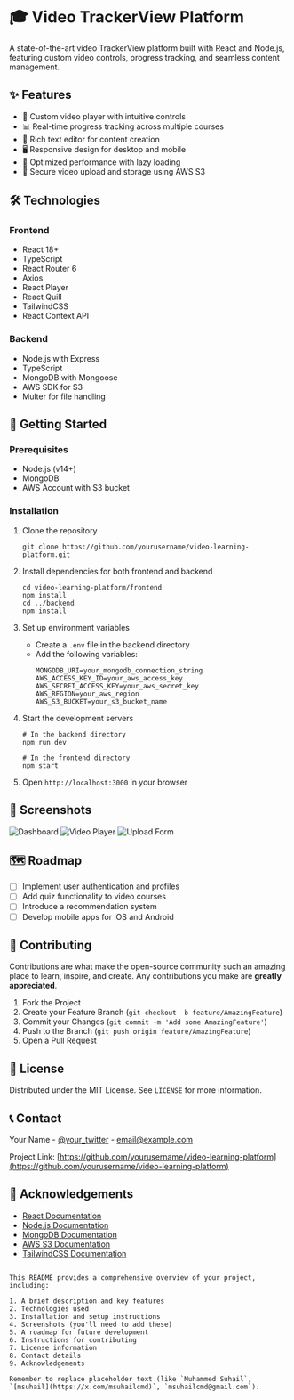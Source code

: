 
# 🎓 Video TrackerView Platform


A state-of-the-art video TrackerView platform built with React and Node.js, featuring custom video controls, progress tracking, and seamless content management.

## ✨ Features

- 🎥 Custom video player with intuitive controls
- 📊 Real-time progress tracking across multiple courses
- 📝 Rich text editor for content creation
- 🖥️ Responsive design for desktop and mobile
- 🚀 Optimized performance with lazy loading
- 🔐 Secure video upload and storage using AWS S3

## 🛠️ Technologies

### Frontend
- React 18+
- TypeScript
- React Router 6
- Axios
- React Player
- React Quill
- TailwindCSS
- React Context API

### Backend
- Node.js with Express
- TypeScript
- MongoDB with Mongoose
- AWS SDK for S3
- Multer for file handling

## 🚀 Getting Started

### Prerequisites

- Node.js (v14+)
- MongoDB
- AWS Account with S3 bucket

### Installation

1. Clone the repository
   ```
   git clone https://github.com/yourusername/video-learning-platform.git
   ```

2. Install dependencies for both frontend and backend
   ```
   cd video-learning-platform/frontend
   npm install
   cd ../backend
   npm install
   ```

3. Set up environment variables
   - Create a `.env` file in the backend directory
   - Add the following variables:
     ```
     MONGODB_URI=your_mongodb_connection_string
     AWS_ACCESS_KEY_ID=your_aws_access_key
     AWS_SECRET_ACCESS_KEY=your_aws_secret_key
     AWS_REGION=your_aws_region
     AWS_S3_BUCKET=your_s3_bucket_name
     ```

4. Start the development servers
   ```
   # In the backend directory
   npm run dev

   # In the frontend directory
   npm start
   ```

5. Open `http://localhost:3000` in your browser

## 📸 Screenshots

![Dashboard](path/to/dashboard_screenshot.png)
![Video Player](path/to/video_player_screenshot.png)
![Upload Form](path/to/upload_form_screenshot.png)

## 🗺️ Roadmap

- [ ] Implement user authentication and profiles
- [ ] Add quiz functionality to video courses
- [ ] Introduce a recommendation system
- [ ] Develop mobile apps for iOS and Android

## 🤝 Contributing

Contributions are what make the open-source community such an amazing place to learn, inspire, and create. Any contributions you make are **greatly appreciated**.

1. Fork the Project
2. Create your Feature Branch (`git checkout -b feature/AmazingFeature`)
3. Commit your Changes (`git commit -m 'Add some AmazingFeature'`)
4. Push to the Branch (`git push origin feature/AmazingFeature`)
5. Open a Pull Request

## 📜 License

Distributed under the MIT License. See `LICENSE` for more information.

## 📞 Contact

Your Name - [@your_twitter](https://twitter.com/your_twitter) - email@example.com

Project Link: [https://github.com/yourusername/video-learning-platform](https://github.com/yourusername/video-learning-platform)

## 🙏 Acknowledgements

- [React Documentation](https://reactjs.org/docs/getting-started.html)
- [Node.js Documentation](https://nodejs.org/en/docs/)
- [MongoDB Documentation](https://docs.mongodb.com/)
- [AWS S3 Documentation](https://docs.aws.amazon.com/s3/index.html)
- [TailwindCSS Documentation](https://tailwindcss.com/docs)
```

This README provides a comprehensive overview of your project, including:

1. A brief description and key features
2. Technologies used
3. Installation and setup instructions
4. Screenshots (you'll need to add these)
5. A roadmap for future development
6. Instructions for contributing
7. License information
8. Contact details
9. Acknowledgements

Remember to replace placeholder text (like `Muhammed Suhail`, `[msuhail](https://x.com/msuhailcmd)`, `msuhailcmd@gmail.com`).

